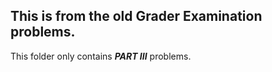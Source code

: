 ## This is from the old Grader Examination problems.

This folder only contains ***PART III*** problems.
